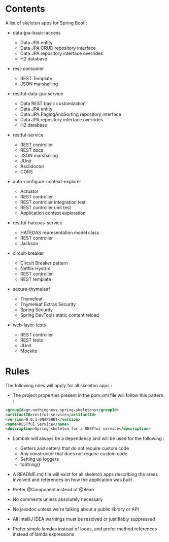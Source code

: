 # Contents
A list of skeleton apps for Spring Boot :

* data-jpa-basic-access
    - Data JPA entity
    - Data JPA CRUD repository interface
    - Data JPA repository interface overrides
    - H2 database

* rest-consumer
    - REST Template
    - JSON marshalling

* restful-data-jpa-service
    - Data REST basic customization
    - Data JPA entity
    - Data JPA PagingAndSorting repository interface
    - Data JPA repository interface overrides
    - H2 database

* restful-service
    - REST controller
    - REST docs
    - JSON marshalling
    - JUnit
    - Asciidoctor
    - CORS

* auto-configure-context-explorer
    - Actuator
    - REST controller
    - REST controller integration test
    - REST controller unit test
    - Application context exploration

* restful-hateoas-service
    - HATEOAS representation model class
    - REST controller
    - Jackson

* circuit-breaker
    - Circuit Breaker pattern
    - Netflix Hystrix
    - REST controller
    - REST template

* secure-thymeleaf
    - Thymeleaf
    - Thymeleaf Extras Security
    - Spring Security
    - Spring DevTools static content reload

* web-layer-tests
    - REST controller
    - REST tests
    - JUnit
    - Mockito

# Rules
The following rules will apply for all skeleton apps :

* The project properties present in the pom.xml file will follow this pattern :

```xml
<groupId>gr.nothingness.spring-skeletons</groupId>
<artifactId>restful-service</artifactId>
<version>0.0.1-SNAPSHOT</version>
<name>RESTful Service</name>
<description>Spring skeleton for a RESTful service</description>
```

* Lombok will always be a dependency and will be used for the following :
    - Getters and setters that do not require custom code
    - Any constructor that does not require custom code
    - Setting up loggers
    - toString()

* A README.md file will exist for all skeleton apps describing the areas involved and references on how the application was built

* Prefer @Component instead of @Bean

* No comments unless absolutely necessary

* No javadoc unless we're talking about a public library or API

* All IntelliJ IDEA warnings must be resolved or justifiably suppressed

* Prefer simple lamdas instead of loops, and prefer method references instead of lamda expressions
